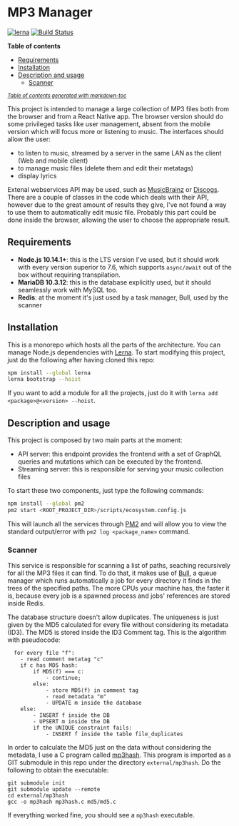 # MP3 Manager

[![lerna](https://img.shields.io/badge/maintained%20with-lerna-cc00ff.svg)](https://lernajs.io/)
[![Build Status](https://travis-ci.com/chrisvoo/mp3manager.svg?branch=master)](https://travis-ci.com/chrisvoo/mp3manager)

__Table of contents__
- [Requirements](#requirements)
- [Installation](#installation)
- [Description and usage](#description-and-usage)
    * [Scanner](#scanner)

<small><i><a href='http://ecotrust-canada.github.io/markdown-toc/'>Table of contents generated with markdown-toc</a></i></small>

This project is intended to manage a large collection of MP3 files both from the browser and from a React Native app. The browser version should do some privileged tasks like user management, absent from the mobile version which will focus more or listening to music.
The interfaces should allow the user:

- to listen to music, streamed by a server in the same LAN as the client (Web and mobile client)
- to manage music files (delete them and edit their metatags)
- display lyrics

Extenal webservices API may be used, such as [MusicBrainz](https://musicbrainz.org/) or [Discogs](https://www.discogs.com/). There are a couple of classes in the code which deals with their API, however due to the great amount of results they give, I've not found a way to use them to automatically edit music file. Probably this part could be done inside the browser, allowing the user to choose the appropriate result. 

## Requirements
- __Node.js 10.14.1+__: this is the LTS version I've used, but it should work with every version superior to 7.6, which supports `async/await` out of the box without requiring transpilation.
- __MariaDB 10.3.12__: this is the database explicitly used, but it should seamlessly work with MySQL too.
- __Redis__: at the moment it's just used by a task manager, Bull, used by the scanner

## Installation

This is a monorepo which hosts all the parts of the architecture. You can manage Node.js dependencies with [Lerna](https://lernajs.io/). To start modifying this project, just do the following after having cloned this repo:

```bash
npm install --global lerna
lerna bootstrap --hoist
```

If you want to add a module for all the projects, just do it with `lerna add <package>@<version> --hoist`.

## Description and usage

This project is composed by two main parts at the moment:

* API server: this endpoint provides the frontend with a set of GraphQL queries and mutations which can be executed by the frontend.
* Streaming server: this is responsible for serving your music collection files

To start these two components, just type the following commands:

```bash
npm install --global pm2
pm2 start <ROOT_PROJECT_DIR>/scripts/ecosystem.config.js
```

This will launch all the services through [PM2](https://pm2.io/doc/en/runtime/overview/) and will allow you to view the standard output/error with `pm2 log <package_name>` command.

### Scanner

This service is responsible for scanning a list of paths, seaching recursively for all the MP3 files it can find. To do that, it makes use of [Bull](https://github.com/OptimalBits/bull), a queue manager which runs automatically a job for every directory it finds in the trees of the specified paths. The more CPUs your machine has, the faster it is, because every job is a spawned process and jobs' references are stored inside Redis.

The database structure doesn't allow duplicates. The uniqueness is just given by the MD5 calculated for every file without considering its metadata (ID3). The MD5 is stored inside the ID3 Comment tag. This is the algorithm with pseudocode:

```
  for every file "f":
    - read comment metatag "c"
    if c has MD5 hash:
        if MD5(f) === c:
            - continue;
        else:
            - store MD5(f) in comment tag
            - read metadata "m"
            - UPDATE m inside the database
    else:
        - INSERT f inside the DB
        - UPSERT m inside the DB
        if the UNIQUE constraint fails:
            - INSERT f inside the table file_duplicates
```

In order to calculate the MD5 just on the data without considering the metadata, I use a C program called [mp3hash](https://github.com/sptim/mp3hash). This program is imported as a GIT submodule in this repo under the directory `external/mp3hash`. Do the following to obtain the executable:

```
git submodule init
git submodule update --remote
cd external/mp3hash
gcc -o mp3hash mp3hash.c md5/md5.c
```

If everything worked fine, you should see a `mp3hash` executable.
